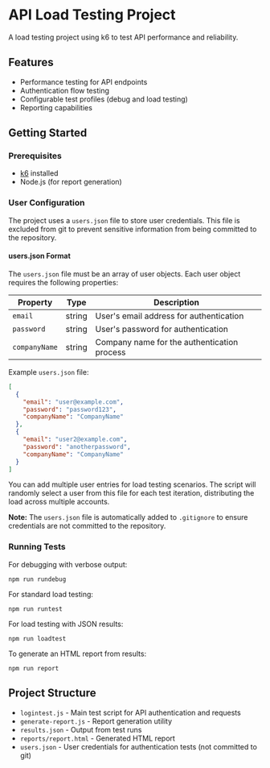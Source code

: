 # API Load Testing Project

A load testing project using k6 to test API performance and reliability.

## Features

- Performance testing for API endpoints
- Authentication flow testing
- Configurable test profiles (debug and load testing)
- Reporting capabilities

## Getting Started

### Prerequisites

- [k6](https://k6.io/docs/getting-started/installation/) installed
- Node.js (for report generation)

### User Configuration

The project uses a `users.json` file to store user credentials. This file is excluded from git to prevent sensitive information from being committed to the repository.

#### users.json Format

The `users.json` file must be an array of user objects. Each user object requires the following properties:

| Property | Type | Description |
|----------|------|-------------|
| `email` | string | User's email address for authentication |
| `password` | string | User's password for authentication |
| `companyName` | string | Company name for the authentication process |

Example `users.json` file:
```json
[
  {
    "email": "user@example.com",
    "password": "password123",
    "companyName": "CompanyName"
  },
  {
    "email": "user2@example.com",
    "password": "anotherpassword",
    "companyName": "CompanyName"
  }
]
```

You can add multiple user entries for load testing scenarios. The script will randomly select a user from this file for each test iteration, distributing the load across multiple accounts.

**Note:** The `users.json` file is automatically added to `.gitignore` to ensure credentials are not committed to the repository.

### Running Tests

For debugging with verbose output:
```
npm run rundebug
```

For standard load testing:
```
npm run runtest
```

For load testing with JSON results:
```
npm run loadtest
```

To generate an HTML report from results:
```
npm run report
```

## Project Structure

- `logintest.js` - Main test script for API authentication and requests
- `generate-report.js` - Report generation utility
- `results.json` - Output from test runs
- `reports/report.html` - Generated HTML report
- `users.json` - User credentials for authentication tests (not committed to git)